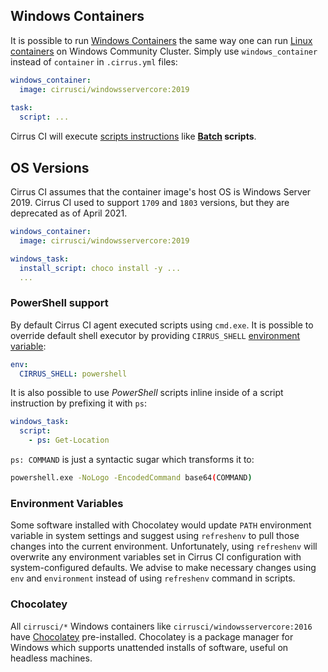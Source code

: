 ## Windows Containers

It is possible to run [Windows Containers](https://docs.microsoft.com/en-us/virtualization/windowscontainers/about/) the same way one can run [Linux containers](linux.md) on Windows Community Cluster. 
Simply use `windows_container` instead of `container` in `.cirrus.yml` files:

```yaml
windows_container:
  image: cirrusci/windowsservercore:2019
  
task:
  script: ...
```

Cirrus CI will execute [scripts instructions](writing-tasks.md#script-instruction) like **[Batch](https://en.wikipedia.org/wiki/Batch_file) scripts**.
    
## OS Versions

Cirrus CI assumes that the container image's host OS is Windows Server 2019.
Cirrus CI used to support `1709` and `1803` versions, but they are deprecated as of April 2021.

```yaml
windows_container:
  image: cirrusci/windowsservercore:2019

windows_task:
  install_script: choco install -y ...
  ...
```

### PowerShell support

By default Cirrus CI agent executed scripts using `cmd.exe`. It is possible to override default shell executor by providing
`CIRRUS_SHELL` [environment variable](writing-tasks.md#environment-variables):

```yaml
env:
  CIRRUS_SHELL: powershell
``` 

It is also possible to use *PowerShell* scripts inline inside of a script instruction by prefixing it with `ps`:

```yaml
windows_task:
  script:
    - ps: Get-Location
```

`ps: COMMAND` is just a syntactic sugar which transforms it to:

```bash
powershell.exe -NoLogo -EncodedCommand base64(COMMAND)
```

### Environment Variables

Some software installed with Chocolatey would update `PATH` environment variable in system settings and suggest using `refreshenv` to pull those changes into the current environment.
Unfortunately, using `refreshenv` will overwrite any environment variables set in Cirrus CI configuration with system-configured defaults.
We advise to make necessary changes using `env` and `environment` instead of using `refreshenv` command in scripts.

### Chocolatey

All `cirrusci/*` Windows containers like `cirrusci/windowsservercore:2016` have [Chocolatey](https://chocolatey.org/) pre-installed.
Chocolatey is a package manager for Windows which supports unattended installs of software, useful on headless machines.
